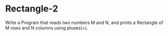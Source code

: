 # Rectangle-2

Write a Program that reads two numbers M and N, and prints a Rectangle of M rows and N columns using pluses(+).
